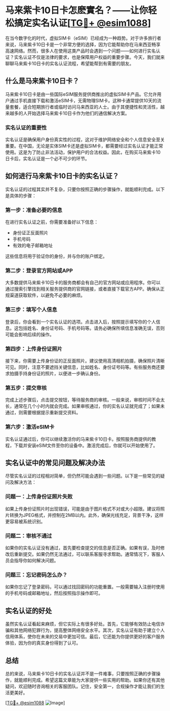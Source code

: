 # 马来紫卡10日卡怎麽實名？——让你轻松搞定实名认证[[TG💪+ @esim1088](https://t.me/s/esim1088)]

在当今数字化的时代，虚拟SIM卡（eSIM）已经成为一种趋势。对于许多旅行者来说，马来紫卡10日卡是一个非常方便的选择，因为它能帮助你在马来西亚畅享高速网络。然而，很多人在使用这类产品时会遇到一个问题——如何进行实名认证？实名认证不仅是法律的要求，也是保障用户权益的重要步骤。今天，我们就来聊聊马来紫卡10日卡的实名认证流程，希望能帮到有需要的朋友。

## 什么是马来紫卡10日卡？

马来紫卡10日卡是由一些国际eSIM服务提供商推出的虚拟SIM卡产品。它允许用户通过手机直接下载和激活eSIM卡，无需物理SIM卡。这种卡通常提供10天的流量套餐，适合短期旅行者或临时访问马来西亚的人士。由于其便捷性和灵活性，越来越多的人开始选择马来紫卡10日卡作为他们的通信解决方案。

### 实名认证的重要性

实名认证是确保用户身份真实性的过程，这对于维护网络安全和个人信息安全至关重要。在中国，无论是实体SIM卡还是虚拟SIM卡，都需要经过实名认证才能正常使用。这是为了防止非法活动，保护用户的合法权益。因此，在购买马来紫卡10日卡后，实名认证是一个必不可少的环节。

## 如何进行马来紫卡10日卡的实名认证？

实名认证的过程其实并不复杂，只要你按照正确的步骤操作，就能顺利完成。以下是具体的步骤：

### 第一步：准备必要的信息

在进行实名认证之前，你需要准备好以下信息：
- 身份证正反面照片
- 手机号码
- 有效的电子邮箱地址

这些信息将用于验证你的身份，并与你的账户绑定。

### 第二步：登录官方网站或APP

大多数提供马来紫卡10日卡的服务商都会有自己的官方网站或应用程序。你可以通过搜索引擎找到相关服务提供商的官网链接，或者直接下载官方APP。确保从正规渠道获取软件，以避免不必要的麻烦。

### 第三步：填写个人信息

登录后，你会看到一个实名认证的选项。点击进入后，按照提示填写你的个人信息。这包括姓名、身份证号码、手机号码等。请务必确保所填信息准确无误，否则可能会影响后续的操作。

### 第四步：上传身份证照片

接下来，你需要上传身份证的正反面照片。建议使用高清相机拍摄，确保照片清晰可见。同时，注意不要遮挡关键信息，比如姓名、身份证号码等。有些服务商还要求拍摄手持身份证的照片，以便进一步确认身份。

### 第五步：提交审核

完成上述步骤后，点击提交按钮，等待服务商的审核。一般来说，审核时间不会太长，通常在几个小时内就会完成。如果审核通过，你的实名认证就完成了；如果未通过，则需要根据提示重新提交资料。

### 第六步：激活eSIM卡

实名认证通过后，你可以继续激活你的马来紫卡10日卡。按照服务商提供的教程，下载并安装eSIM文件至你的设备中。激活完成后，你就可以开始使用了。

## 实名认证中的常见问题及解决办法

尽管实名认证的过程相对简单，但仍然可能会遇到一些问题。以下是一些常见的疑问及解决方法：

### 问题一：上传身份证照片失败

如果上传身份证照片时出现错误，可能是由于图片格式不对或大小超限。建议将照片转换为JPEG格式，并控制在2MB以内。此外，确保光线充足，背景干净，这样更容易被系统识别。

### 问题二：审核不通过

如果你的实名认证没有通过，首先要检查提交的信息是否正确。如果有误，及时修改后重新提交。如果仍然无法通过，可以联系客服寻求帮助。通常情况下，客服人员会指导你如何解决问题。

### 问题三：忘记密码怎么办？

如果你忘记了登录密码，可以通过找回密码的功能重置。一般需要输入注册时使用的手机号码或邮箱地址，然后按照指示操作即可。

## 实名认证的好处

虽然实名认证看起来麻烦，但它实际上有很多好处。首先，它能够有效防止电信诈骗和其他网络犯罪行为，提高整体网络安全水平。其次，实名认证有助于建立个人信用体系，使你在未来的交易中更加可信。最后，它还能为你提供更好的客户服务体验，因为你的真实身份得到了认可。

## 总结

总的来说，马来紫卡10日卡的实名认证并不是一件难事，只要按照正确的步骤操作，就能顺利完成。希望这篇文章能为大家提供一些实用的帮助。如果你还有其他疑问，欢迎随时咨询相关的客服团队。记住，安全第一，合规操作才能让我们的生活更美好。

[[TG💪+ @esim1088](https://t.me/s/esim1088) ![Image](https://i.postimg.cc/4NQfJmqS/Snipaste-2025-05-13-00-14-12.png)]